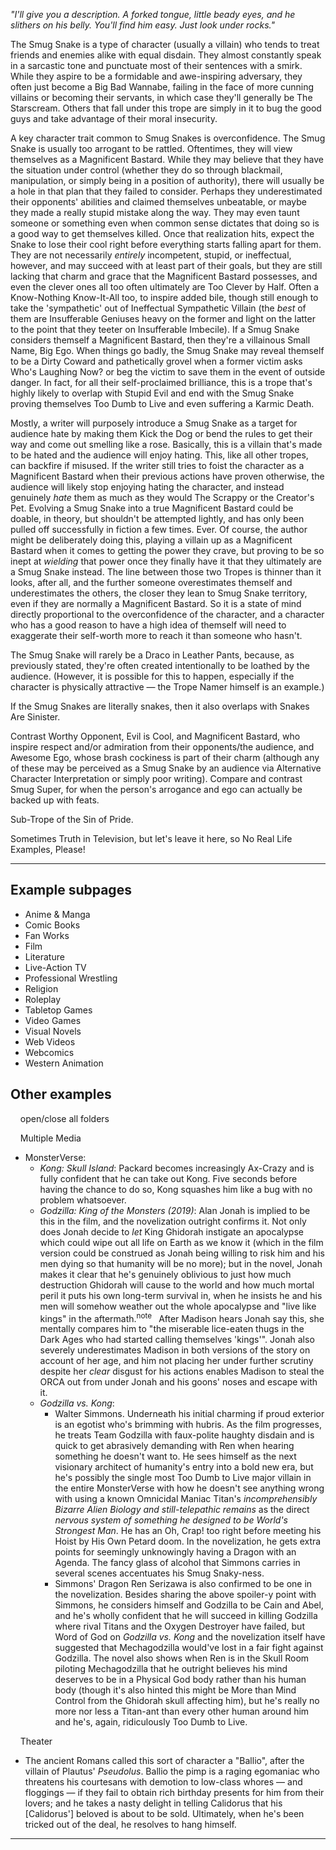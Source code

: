 _"I'll give you a description. A forked tongue, little beady eyes, and he slithers on his belly. You'll find him easy. Just look under rocks."_

The Smug Snake is a type of character (usually a villain) who tends to treat friends and enemies alike with equal disdain. They almost constantly speak in a sarcastic tone and punctuate most of their sentences with a smirk. While they aspire to be a formidable and awe-inspiring adversary, they often just become a Big Bad Wannabe, failing in the face of more cunning villains or becoming their servants, in which case they'll generally be The Starscream. Others that fall under this trope are simply in it to bug the good guys and take advantage of their moral insecurity.

A key character trait common to Smug Snakes is overconfidence. The Smug Snake is usually too arrogant to be rattled. Oftentimes, they will view themselves as a Magnificent Bastard. While they may believe that they have the situation under control (whether they do so through blackmail, manipulation, or simply being in a position of authority), there will usually be a hole in that plan that they failed to consider. Perhaps they underestimated their opponents' abilities and claimed themselves unbeatable, or maybe they made a really stupid mistake along the way. They may even taunt someone or something even when common sense dictates that doing so is a good way to get themselves killed. Once that realization hits, expect the Snake to lose their cool right before everything starts falling apart for them. They are not necessarily _entirely_ incompetent, stupid, or ineffectual, however, and may succeed with at least part of their goals, but they are still lacking that charm and grace that the Magnificent Bastard possesses, and even the clever ones all too often ultimately are Too Clever by Half. Often a Know-Nothing Know-It-All too, to inspire added bile, though still enough to take the 'sympathetic' out of Ineffectual Sympathetic Villain (the _best_ of them are Insufferable Geniuses heavy on the former and light on the latter to the point that they teeter on Insufferable Imbecile). If a Smug Snake considers themself a Magnificent Bastard, then they're a villainous Small Name, Big Ego. When things go badly, the Smug Snake may reveal themself to be a Dirty Coward and pathetically grovel when a former victim asks Who's Laughing Now? or beg the victim to save them in the event of outside danger. In fact, for all their self-proclaimed brilliance, this is a trope that's highly likely to overlap with Stupid Evil and end with the Smug Snake proving themselves Too Dumb to Live and even suffering a Karmic Death.

Mostly, a writer will purposely introduce a Smug Snake as a target for audience hate by making them Kick the Dog or bend the rules to get their way and come out smelling like a rose. Basically, this is a villain that's made to be hated and the audience will enjoy hating. This, like all other tropes, can backfire if misused. If the writer still tries to foist the character as a Magnificent Bastard when their previous actions have proven otherwise, the audience will likely stop enjoying hating the character, and instead genuinely _hate_ them as much as they would The Scrappy or the Creator's Pet. Evolving a Smug Snake into a true Magnificent Bastard could be doable, in theory, but shouldn't be attempted lightly, and has only been pulled off successfully in fiction a few times. Ever. Of course, the author might be deliberately doing this, playing a villain up as a Magnificent Bastard when it comes to getting the power they crave, but proving to be so inept at _wielding_ that power once they finally have it that they ultimately are a Smug Snake instead. The line between those two Tropes is thinner than it looks, after all, and the further someone overestimates themself and underestimates the others, the closer they lean to Smug Snake territory, even if they are normally a Magnificent Bastard. So it is a state of mind directly proportional to the overconfidence of the character, and a character who has a good reason to have a high idea of themself will need to exaggerate their self-worth more to reach it than someone who hasn't.

The Smug Snake will rarely be a Draco in Leather Pants, because, as previously stated, they're often created intentionally to be loathed by the audience. (However, it is possible for this to happen, especially if the character is physically attractive — the Trope Namer himself is an example.)

If the Smug Snakes are literally snakes, then it also overlaps with Snakes Are Sinister.

Contrast Worthy Opponent, Evil is Cool, and Magnificent Bastard, who inspire respect and/or admiration from their opponents/the audience, and Awesome Ego, whose brash cockiness is part of their charm (although any of these may be perceived as a Smug Snake by an audience via Alternative Character Interpretation or simply poor writing). Compare and contrast Smug Super, for when the person's arrogance and ego can actually be backed up with feats.

Sub-Trope of the Sin of Pride.

Sometimes Truth in Television, but let's leave it here, so No Real Life Examples, Please!

___

## Example subpages

-   Anime & Manga
-   Comic Books
-   Fan Works
-   Film
-   Literature
-   Live-Action TV
-   Professional Wrestling
-   Religion
-   Roleplay
-   Tabletop Games
-   Video Games
-   Visual Novels
-   Web Videos
-   Webcomics
-   Western Animation

## Other examples

    open/close all folders 

    Multiple Media 

-   MonsterVerse:
    -   _Kong: Skull Island_: Packard becomes increasingly Ax-Crazy and is fully confident that he can take out Kong. Five seconds before having the chance to do so, Kong squashes him like a bug with no problem whatsoever.
    -   _Godzilla: King of the Monsters (2019)_: Alan Jonah is implied to be this in the film, and the novelization outright confirms it. Not only does Jonah decide to _let_ King Ghidorah instigate an apocalypse which could wipe out all life on Earth as we know it (which in the film version could be construed as Jonah being willing to risk him and his men dying so that humanity will be no more); but in the novel, Jonah makes it clear that he's genuinely oblivious to just how much destruction Ghidorah will cause to the world and how much mortal peril it puts his own long-term survival in, when he insists he and his men will somehow weather out the whole apocalypse and "live like kings" in the aftermath.<sup>note&nbsp;</sup>  After Madison hears Jonah say this, she mentally compares him to "the miserable lice-eaten thugs in the Dark Ages who had started calling themselves 'kings'". Jonah also severely underestimates Madison in both versions of the story on account of her age, and him not placing her under further scrutiny despite her _clear_ disgust for his actions enables Madison to steal the ORCA out from under Jonah and his goons' noses and escape with it.
    -   _Godzilla vs. Kong_:
        -   Walter Simmons. Underneath his initial charming if proud exterior is an egotist who's brimming with hubris. As the film progresses, he treats Team Godzilla with faux-polite haughty disdain and is quick to get abrasively demanding with Ren when hearing something he doesn't want to. He sees himself as the next visionary architect of humanity's entry into a bold new era, but he's possibly the single most Too Dumb to Live major villain in the entire MonsterVerse with how he doesn't see anything wrong with using a known Omnicidal Maniac Titan's _incomprehensibly Bizarre Alien Biology and still-telepathic remains_ as the direct _nervous system of something he designed to be World's Strongest Man_. He has an Oh, Crap! too right before meeting his Hoist by His Own Petard doom. In the novelization, he gets extra points for seemingly unknowingly having a Dragon with an Agenda. The fancy glass of alcohol that Simmons carries in several scenes accentuates his Smug Snaky-ness.
        -   Simmons' Dragon Ren Serizawa is also confirmed to be one in the novelization. Besides sharing the above spoiler-y point with Simmons, he considers himself and Godzilla to be Cain and Abel, and he's wholly confident that he will succeed in killing Godzilla where rival Titans and the Oxygen Destroyer have failed, but Word of God on _Godzilla vs. Kong_ and the novelization itself have suggested that Mechagodzilla would've lost in a fair fight against Godzilla. The novel also shows when Ren is in the Skull Room piloting Mechagodzilla that he outright believes his mind deserves to be in a Physical God body rather than his human body (though it's also hinted this might be More than Mind Control from the Ghidorah skull affecting him), but he's really no more nor less a Titan-ant than every other human around him and he's, again, ridiculously Too Dumb to Live.

    Theater 

-   The ancient Romans called this sort of character a "Ballio", after the villain of Plautus' _Pseudolus_. Ballio the pimp is a raging egomaniac who threatens his courtesans with demotion to low-class whores — and floggings — if they fail to obtain rich birthday presents for him from their lovers; and he takes a nasty delight in telling Calidorus that his \[Calidorus'\] beloved is about to be sold. Ultimately, when he's been tricked out of the deal, he resolves to hang himself.

___
